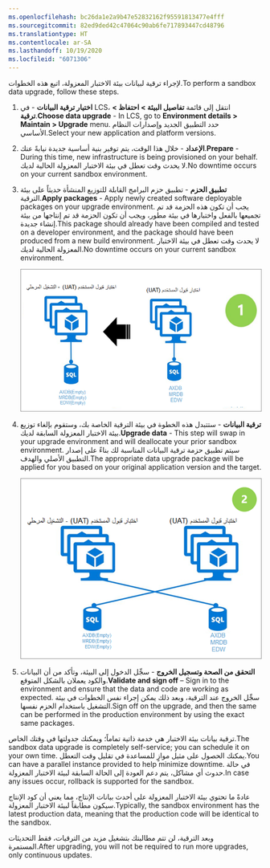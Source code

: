 ```yaml
---
ms.openlocfilehash: bc26da1e2a9b47e52832162f95591813477e4fff
ms.sourcegitcommit: 82ed9ded42c47064c90ab6fe717893447cd48796
ms.translationtype: HT
ms.contentlocale: ar-SA
ms.lasthandoff: 10/19/2020
ms.locfileid: "6071306"
---
```

<span data-ttu-id="f058c-101">لإجراء ترقية لبيانات بيئة الاختبار المعزولة، اتبع هذه الخطوات.</span><span class="sxs-lookup"><span data-stu-id="f058c-101">To perform a sandbox data upgrade, follow these steps.</span></span>

1.  <span data-ttu-id="f058c-102">**اختيار ترقية البيانات** - في LCS، انتقل إلى قائمة **تفاصيل البيئة > احتفاظ > ترقية**.</span><span class="sxs-lookup"><span data-stu-id="f058c-102">**Choose data upgrade** - In LCS, go to **Environment details > Maintain > Upgrade** menu.</span></span> <span data-ttu-id="f058c-103">حدد التطبيق الجديد وإصدارات النظام الأساسي.</span><span class="sxs-lookup"><span data-stu-id="f058c-103">Select your new application and platform versions.</span></span> 
2.  <span data-ttu-id="f058c-104">**الإعداد** - خلال هذا الوقت، يتم توفير بنية أساسية جديدة نيابةً عنك.</span><span class="sxs-lookup"><span data-stu-id="f058c-104">**Prepare** - During this time, new infrastructure is being provisioned on your behalf.</span></span> <span data-ttu-id="f058c-105">لا يحدث وقت تعطل في بيئة الاختبار المعزولة الحالية لديك.</span><span class="sxs-lookup"><span data-stu-id="f058c-105">No downtime occurs on your current sandbox environment.</span></span> 
3.  <span data-ttu-id="f058c-106">**تطبيق الحزم** - تطبيق حزم البرامج القابلة للتوزيع المنشأة حديثاً على بيئة الترقية.</span><span class="sxs-lookup"><span data-stu-id="f058c-106">**Apply packages** - Apply newly created software deployable packages on your upgrade environment.</span></span> <span data-ttu-id="f058c-107">يجب أن تكون هذه الحزمة قد تم تجميعها بالفعل واختبارها في بيئة مطور، ويجب أن تكون الحزمة قد تم إنتاجها من بيئة إنشاء جديدة.</span><span class="sxs-lookup"><span data-stu-id="f058c-107">This package should already have been compiled and tested on a developer environment, and the package should have been produced from a new build environment.</span></span> <span data-ttu-id="f058c-108">لا يحدث وقت تعطل في بيئة الاختبار المعزولة الحالية لديك.</span><span class="sxs-lookup"><span data-stu-id="f058c-108">No downtime occurs on your current sandbox environment.</span></span> 

 
    ![رسم تخطيطي يوضح الخطوة الأولى لترقية البيانات](../media/data-upgrade-1.png)

4.  <span data-ttu-id="f058c-110">**ترقية البيانات** - ستتبدل هذه الخطوة في بيئة الترقية الخاصة بك، وستقوم بإلغاء توزيع بيئة الاختبار المعزولة السابقة لديك.</span><span class="sxs-lookup"><span data-stu-id="f058c-110">**Upgrade data** - This step will swap in your upgrade environment and will deallocate your prior sandbox environment.</span></span> <span data-ttu-id="f058c-111">سيتم تطبيق حزمة ترقية البيانات المناسبة لك بناءً على إصدار التطبيق الأصلي والهدف.</span><span class="sxs-lookup"><span data-stu-id="f058c-111">The appropriate data upgrade package will be applied for you based on your original application version and the target.</span></span> 

 
    ![رسم تخطيطي يوضح الخطوة الثانية لترقية البيانات](../media/data-upgrade-2.png)

5.  <span data-ttu-id="f058c-113">**التحقق من الصحة وتسجيل الخروج** - سجِّل الدخول إلى البيئة، وتأكد من أن البيانات والكود يعملان بالشكل المتوقع.</span><span class="sxs-lookup"><span data-stu-id="f058c-113">**Validate and sign off** – Sign in to the environment and ensure that the data and code are working as expected.</span></span> <span data-ttu-id="f058c-114">سجِّل الخروج عند الترقية، وبعد ذلك يمكن إجراء نفس الخطوات في بيئة التشغيل باستخدام الحزم نفسها.</span><span class="sxs-lookup"><span data-stu-id="f058c-114">Sign off on the upgrade, and then the same can be performed in the production environment by using the exact same packages.</span></span> 


<span data-ttu-id="f058c-115">ترقية بيانات بيئة الاختبار هي خدمة ذاتية تماماً؛ ويمكنك جدولتها في وقتك الخاص.</span><span class="sxs-lookup"><span data-stu-id="f058c-115">The sandbox data upgrade is completely self-service; you can schedule it on your own time.</span></span> <span data-ttu-id="f058c-116">يمكنك الحصول على مثيل موازٍ للمساعدة في تقليل وقت التعطل.</span><span class="sxs-lookup"><span data-stu-id="f058c-116">You can have a parallel instance provided to help minimize downtime.</span></span> <span data-ttu-id="f058c-117">في حالة حدوث أي مشاكل، يتم دعم العودة إلى الحالة السابقة لبيئة الاختبار المعزولة.</span><span class="sxs-lookup"><span data-stu-id="f058c-117">In case any issues occur, rollback is supported for the sandbox.</span></span> 

<span data-ttu-id="f058c-118">عادةً ما تحتوي بيئة الاختبار المعزولة على أحدث بيانات الإنتاج، مما يعني أن كود الإنتاج سيكون مطابقاً لبيئة الاختبار المعزولة.</span><span class="sxs-lookup"><span data-stu-id="f058c-118">Typically, the sandbox environment has the latest production data, meaning that the production code will be identical to the sandbox.</span></span> 

<span data-ttu-id="f058c-119">وبعد الترقية، لن تتم مطالبتك بتشغيل مزيد من الترقيات، فقط التحديثات المستمرة.</span><span class="sxs-lookup"><span data-stu-id="f058c-119">After upgrading, you will not be required to run more upgrades, only continuous updates.</span></span> 







